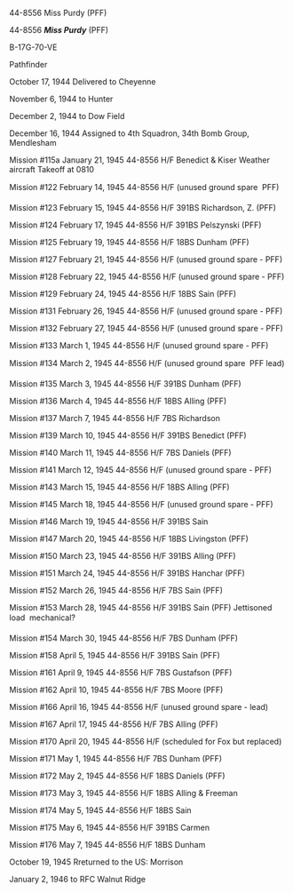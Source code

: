 





44-8556 Miss Purdy (PFF)






 




44-8556 ***Miss Purdy*** (PFF)

B-17G-70-VE

Pathfinder

October 17, 1944 Delivered to Cheyenne

November 6, 1944 to Hunter

December 2, 1944 to Dow Field

December 16, 1944 Assigned to 4th Squadron, 34th
Bomb Group, Mendlesham

Mission #115a January 21, 1945 44-8556 H/F Benedict \&
Kiser Weather aircraft Takeoff at 0810

Mission #122 February 14, 1945 44-8556 H/F (unused ground
spare  PFF)

Mission #123 February 15, 1945 44-8556 H/F 391BS Richardson,
Z. (PFF)

Mission #124 February 17, 1945 44-8556 H/F 391BS Pelszynski
(PFF)

Mission #125 February 19, 1945 44-8556 H/F 18BS Dunham (PFF)

Mission #127 February 21, 1945 44-8556 H/F (unused ground
spare \- PFF)

Mission #128 February 22, 1945 44-8556 H/F (unused ground
spare \- PFF)

Mission #129 February 24, 1945 44-8556 H/F 18BS Sain (PFF)

Mission #131 February 26, 1945 44-8556 H/F (unused ground
spare \- PFF)

Mission #132 February 27, 1945 44-8556 H/F (unused ground
spare \- PFF)

Mission #133 March 1, 1945 44-8556 H/F (unused ground spare
\- PFF)

Mission #134 March 2, 1945 44-8556 H/F (unused ground
spare  PFF lead)

Mission #135 March 3, 1945 44-8556 H/F 391BS Dunham (PFF)

Mission #136 March 4, 1945 44-8556 H/F 18BS Alling (PFF)

Mission #137 March 7, 1945 44-8556 H/F 7BS Richardson

Mission #139 March 10, 1945 44-8556 H/F 391BS Benedict (PFF)

Mission #140 March 11, 1945 44-8556 H/F 7BS Daniels (PFF)

Mission #141 March 12, 1945 44-8556 H/F (unused ground spare
\- PFF)

Mission #143 March 15, 1945 44-8556 H/F 18BS Alling (PFF)

Mission #145 March 18, 1945 44-8556 H/F (unused ground spare
\- PFF)

Mission #146 March 19, 1945 44-8556 H/F 391BS Sain

Mission #147 March 20, 1945 44-8556 H/F 18BS Livingston
(PFF)

Mission #150 March 23, 1945 44-8556 H/F 391BS Alling (PFF)

Mission #151 March 24, 1945 44-8556 H/F 391BS Hanchar (PFF)

Mission #152 March 26, 1945 44-8556 H/F 7BS Sain (PFF)

Mission #153 March 28, 1945 44-8556 H/F 391BS Sain (PFF)
Jettisoned load  mechanical?

Mission #154 March 30, 1945 44-8556 H/F 7BS Dunham (PFF)

Mission #158 April 5, 1945 44-8556 H/F 391BS Sain (PFF)

Mission #161 April 9, 1945 44-8556 H/F 7BS Gustafson (PFF)

Mission #162 April 10, 1945 44-8556 H/F 7BS Moore (PFF)

Mission #166 April 16, 1945 44-8556 H/F (unused ground spare
\- lead)

Mission #167 April 17, 1945 44-8556 H/F 7BS Alling (PFF)

Mission #170 April 20, 1945 44-8556 H/F (scheduled for Fox
but replaced)

Mission #171 May 1, 1945 44-8556 H/F 7BS Dunham (PFF)

Mission #172 May 2, 1945 44-8556 H/F 18BS Daniels (PFF)

Mission #173 May 3, 1945 44-8556 H/F 18BS Alling \&
Freeman

Mission #174 May 5, 1945 44-8556 H/F 18BS Sain

Mission #175 May 6, 1945 44-8556 H/F 391BS Carmen

Mission #176 May 7, 1945 44-8556 H/F 18BS Dunham

October 19, 1945 Rreturned to the US: Morrison

January 2, 1946 to RFC Walnut Ridge




